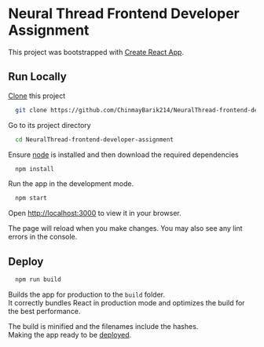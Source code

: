 # Neural Thread Frontend Developer Assignment

This project was bootstrapped with [Create React App](https://github.com/facebook/create-react-app).

## Run Locally

[Clone](https://docs.github.com/en/repositories/creating-and-managing-repositories/cloning-a-repository) this project

```bash
  git clone https://github.com/ChinmayBarik214/NeuralThread-frontend-developer-assignment
```

Go to its project directory

```bash
  cd NeuralThread-frontend-developer-assignment
```

Ensure [node](https://nodejs.org/en/download/) is installed and then download the required dependencies

```bash
  npm install
```

Run the app in the development mode.
```bash
  npm start
```
Open [http://localhost:3000](http://localhost:3000) to view it in your browser.

The page will reload when you make changes. You may also see any lint errors in the console.
## Deploy
```bash
  npm run build
```
Builds the app for production to the `build` folder.\
It correctly bundles React in production mode and optimizes the build for the best performance.

The build is minified and the filenames include the hashes.\
Making the app ready to be [deployed](https://facebook.github.io/create-react-app/docs/deployment).
